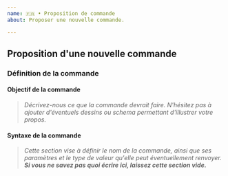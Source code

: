 ```yaml
---
name: 🇫🇷 • Proposition de commande
about: Proposer une nouvelle commande.

---
```


## Proposition d'une nouvelle commande

### Définition de la commande

#### Objectif de la commande

> *Décrivez-nous ce que la commande devrait faire. N'hésitez pas à ajouter d'éventuels dessins ou schema permettant d'illustrer votre propos.*

#### Syntaxe de la commande

> *Cette section vise à définir le nom de la commande, ainsi que ses paramètres et le type de valeur qu'elle peut éventuellement renvoyer.*
> ***Si vous ne savez pas quoi écrire ici, laissez cette section vide.***
